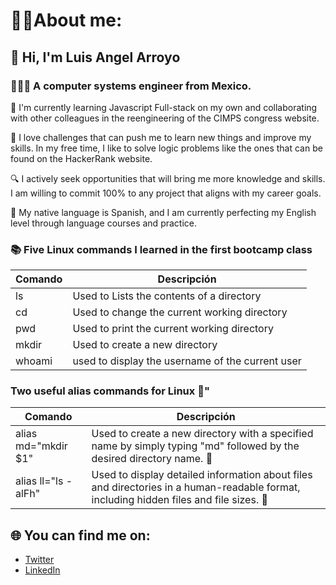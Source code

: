 # 🧑🏽About me:
## 👋 Hi, I'm Luis Angel Arroyo
### 🧑🏽‍💻 A computer systems engineer from Mexico.

📖 I'm currently learning Javascript Full-stack on my own and collaborating with other colleagues in the reengineering of the CIMPS congress website.

🦉 I love challenges that can push me to learn new things and improve my skills. In my free time, I like to solve logic problems like the ones that can be found on the HackerRank website.

🔍 I actively seek opportunities that will bring me more knowledge and skills. I am willing to commit 100% to any project that aligns with my career goals.

📒 My native language is Spanish, and I am currently perfecting my English level through language courses and practice.

### 📚 Five Linux commands I learned in the first bootcamp class

| Comando 	| Descripción |
| -------   | ----------  |
| ls 	| Used to Lists the contents of a directory |
| cd 	| Used to change the current working directory|
| pwd 	| Used to print the current working directory |
| mkdir 	| Used to create a new directory |
| whoami | used to display the username of the current user |

### Two useful alias commands for Linux 🐧"

|   Comando  |    Descripción   |
|--------------|-----------|
| alias md="mkdir $1"     | Used to create a new directory with a specified name by simply typing "md" followed by the desired directory name. 📁 |
| alias ll="ls -alFh"     | Used to display detailed information about files and directories in a human-readable format, including hidden files and file sizes. 📃|

## 🌐 You can find me on:
- [Twitter](https://twitter.com/Iuanarmo)
- [LinkedIn](https://www.linkedin.com/in/luis-angel-arroyo-morales-31b25a1ab)

